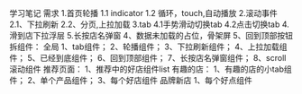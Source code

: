 学习笔记
需求
1.首页轮播
 1.1 indicator
 1.2 循环，touch,自动播放
2.滚动事件
 2.1、下拉刷新
 2.2、分页,上拉加载
3.tab
 4.1手势滑动切换tab
 4.2点击切换tab
4.滑到店下拉浮层
5.长按店名弹窗
4、数据未加载的占位，骨架屏
5、回到顶部按钮
拆组件：
全局
1、tab组件；
2、轮播组件；
3、下拉刷新组件；
4、上拉加载组件；
5、已经到底组件；
6、回到顶部组件；
7、长按店名弹窗组件；
8、scroll滚动组件
推荐页面：
1、推荐中的好店组件list
有趣的店：
1、有趣的店的小tab组件；
2、单个产品组件；
3、每个好店组件
品牌新店
1、每个好点组件



